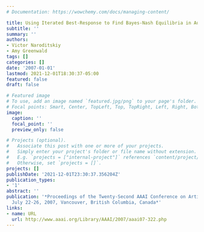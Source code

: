 ```yaml
---
# Documentation: https://wowchemy.com/docs/managing-content/

title: Using Iterated Best-Response to Find Bayes-Nash Equilibria in Auctions
subtitle: ''
summary: ''
authors:
- Victor Naroditskiy
- Amy Greenwald
tags: []
categories: []
date: '2007-01-01'
lastmod: 2021-12-01T18:30:37-05:00
featured: false
draft: false

# Featured image
# To use, add an image named `featured.jpg/png` to your page's folder.
# Focal points: Smart, Center, TopLeft, Top, TopRight, Left, Right, BottomLeft, Bottom, BottomRight.
image:
  caption: ''
  focal_point: ''
  preview_only: false

# Projects (optional).
#   Associate this post with one or more of your projects.
#   Simply enter your project's folder or file name without extension.
#   E.g. `projects = ["internal-project"]` references `content/project/deep-learning/index.md`.
#   Otherwise, set `projects = []`.
projects: []
publishDate: '2021-12-01T23:30:37.356204Z'
publication_types:
- '1'
abstract: ''
publication: '*Proceedings of the Twenty-Second AAAI Conference on Artificial Intelligence,
  July 22-26, 2007, Vancouver, British Columbia, Canada*'
links:
- name: URL
  url: http://www.aaai.org/Library/AAAI/2007/aaai07-322.php
---
```

